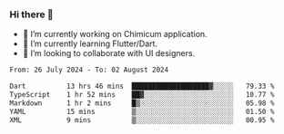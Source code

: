 ### Hi there 👋

<!--
**devcat37/devcat37** is a ✨ _special_ ✨ repository because its `README.md` (this file) appears on your GitHub profile.-->


- 🔭 I’m currently working on Chimicum application.
- 🌱 I’m currently learning Flutter/Dart.
- 👯 I’m looking to collaborate with UI designers.
<!-- - 🤔 I’m looking for help with ... -->

<!--START_SECTION:waka-->

```txt
From: 26 July 2024 - To: 02 August 2024

Dart          13 hrs 46 mins  ███████████████████▓░░░░░   79.33 %
TypeScript    1 hr 52 mins    ██▓░░░░░░░░░░░░░░░░░░░░░░   10.77 %
Markdown      1 hr 2 mins     █▒░░░░░░░░░░░░░░░░░░░░░░░   05.98 %
YAML          15 mins         ▒░░░░░░░░░░░░░░░░░░░░░░░░   01.50 %
XML           9 mins          ▒░░░░░░░░░░░░░░░░░░░░░░░░   00.95 %
```

<!--END_SECTION:waka-->
